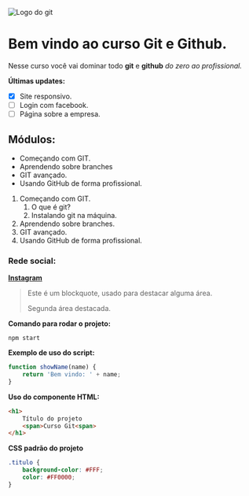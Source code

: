 ![Logo do git](https://sujeitoprogramador.com/wp-content/uploads/2021/04/gitimage.png)

# Bem vindo ao curso Git e Github.
Nesse curso você vai dominar todo **git** e **github** _do zero ao profissional._

**Últimas updates:**
- [X] Site responsivo.
- [ ] Login com facebook.
- [ ] Página sobre a empresa.

## Módulos:
* Começando com GIT.
* Aprendendo sobre branches
* GIT avançado.
* Usando GitHub de forma profissional.

1. Começando com GIT.
    1. O que é git?
    2. Instalando git na máquina.
2. Aprendendo sobre branches.
3. GIT avançado.
4. Usando GitHub de forma profissional.

### Rede social:

[**Instagram**](https://instagram.com/viictorpadua)

>Este é um blockquote, usado para destacar alguma área.
>
>Segunda área destacada.

**Comando para rodar o projeto:**

```
npm start
```

**Exemplo de uso do script:**

```js
function showName(name) {
    return 'Bem vindo: ' + name;
}
```

**Uso do componente HTML:**
```html
<h1>
    Título do projeto
    <span>Curso Git<span>
</h1>
```

**CSS padrão do projeto**
```css
.titulo {
    background-color: #FFF;
    color: #FF0000;
}
```